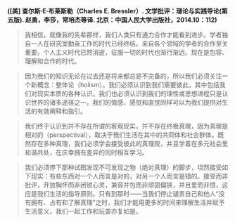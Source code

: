 **([美] 查尔斯·E·布莱斯勒（Charles E. Bressler）. 文学批评：理论与实践导论(第五版). 赵勇，李莎，常培杰等译. 北京：中国人民大学出版社，2014.10：112)**


 > 我相信，就像我的先辈那样，我们人类只有通力合作才能看到进步。学者独自一人在研究室勤奋工作的时代已经终结。来自各个领域的学者的合作至关重要。个人主义时代已然消逝，征服一切的时代也渐行渐远。现在是包容、理解和合作的时代。

> 因为我们的知识无论在过去还是将来都总是不完备的，所以我们必须关注一个新概念：整体论（holism）。我们必须认识到我们需要彼此，其中包括我们对现实本质的各种认识。我们也必须认识到我们的理性或思想进程只是认识世界的诸多途径之一。我们的情感、感觉和直觉同样可以为我们提供对生活的有效阐释和指引。

> 我们终于认识到并不存在所谓的客观现实，并不存在终极真理，因为真理是相对的（perspectival），取决于我们生活在其中的共同体和社会群体。既然存在多种真理，我们必须学会接受彼此的真理观，并且学着在多元社会里和谐共处，在庆幸拥有差异的同时相互学习。

> 我们必须停下那种试图发现不可发现之物（绝对真理）的脚步，坦然接受如下现实：有些东西对一个人而言是对的，对另一个人而言是错的。接受而非批评，开放胸怀而非闭锁心灵，兼容并包而非顽固偏狭，并且爱而非恨，这应是我们生活的指导原则。只有到那时——当我们停止谴责自己和他人“没有拥有、占有和了解真理”之时，我们才能用更多的时间来理解生活并赋予生活意义，我们一起工作和玩耍亦复如是。



